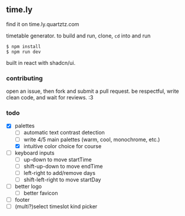 ## time.ly

find it on time.ly.quartztz.com

timetable generator. to build and run, clone, `cd` into and run

```console
$ npm install
$ npm run dev
```

built in react with shadcn/ui.

### contributing

open an issue, then fork and submit a pull request. be respectful, write clean code, 
and wait for reviews. :3

### todo

- [x] palettes
  - [ ] automatic text contrast detection
  - [ ] write 4/5 main palettes (warm, cool, monochrome, etc.)
  - [x] intuitive color choice for course
- [ ] keyboard inputs
  - [ ] up-down to move startTime
  - [ ] shift-up-down to move endTime
  - [ ] left-right to add/remove days
  - [ ] shift-left-right to move startDay
- [ ] better logo
  - [ ] better favicon
- [ ] footer
- [ ] (multi?)select timeslot kind picker

